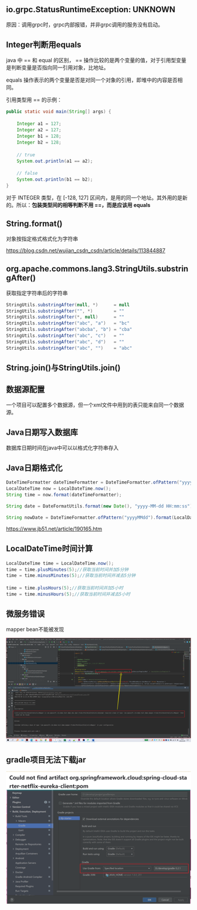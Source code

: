 ## io.grpc.StatusRuntimeException: UNKNOWN

原因：调用grpc时，grpc内部报错，并非grpc调用的服务没有启动。

## Integer判断用equals

java 中 == 和 equal 的区别， == 操作比较的是两个变量的值，对于引用型变量是判断变量是否指向同一引用对象，比地址。

equals 操作表示的两个变量是否是对同一个对象的引用，即堆中的内容是否相同。

引用类型用 == 的示例：

```java
public static void main(String[] args) {

	Integer a1 = 127;
	Integer a2 = 127;
	Integer b1 = 128;
    Integer b2 = 128;

    // true
    System.out.println(a1 == a2);

    // false
    System.out.println(b1 == b2);
}
```

对于 INTEGER 类型，在 [-128, 127] 区间内，是用的同一个地址。其外用的是新的。所以：**包装类型间的相等判断不用 ==，而是应该用 equals**

## String.format()

对象按指定格式格式化为字符串

https://blog.csdn.net/wujian_csdn_csdn/article/details/113844887

## org.apache.commons.lang3.StringUtils.substringAfter()

获取指定字符串后的字符串

```java
StringUtils.substringAfter(null, *)      = null
StringUtils.substringAfter("", *)        = ""
StringUtils.substringAfter(*, null)      = ""
StringUtils.substringAfter("abc", "a")   = "bc"
StringUtils.substringAfter("abcba", "b") = "cba"
StringUtils.substringAfter("abc", "c")   = ""
StringUtils.substringAfter("abc", "d")   = ""
StringUtils.substringAfter("abc", "")    = "abc"
```

## String.join()与StringUtils.join()

## 数据源配置

一个项目可以配置多个数据源，但一个xml文件中用到的表只能来自同一个数据源。

## Java日期写入数据库

数据库日期时间在java中可以以格式化字符串存入

## Java日期格式化

```java
DateTimeFormatter dateTimeFormatter = DateTimeFormatter.ofPattern("yyyy-MM-dd HH:mm:ss");
LocalDateTime now = LocalDateTime.now();
String time = now.format(dateTimeFormatter);
```

```java
String date = DateFormatUtils.format(new Date(), "yyyy-MM-dd HH:mm:ss");
```

```java
String nowDate = DateTimeFormatter.ofPattern("yyyyMMdd").format(LocalDate.now());
```



https://www.jb51.net/article/190165.htm

## LocalDateTime时间计算

```java
LocalDateTime time = LocalDateTime.now();
time = time.plusMinutes(5);//获取当前时间并加5分钟
time = time.minusMinutes(5);//获取当前时间并减去5分钟

time = time.plusHours(5);//获取当前时间并加5小时
time = time.minusHours(5);//获取当前时间并减去5小时
```

## 微服务错误

mapper bean不能被发现

![Snipaste_2022-02-28_15-58-19](../images/Snipaste_2022-02-28_15-58-19.png)



## gradle项目无法下载jar

![Snipaste_2022-02-18_14-30-22](../images/Snipaste_2022-02-18_14-30-22.png)

## 